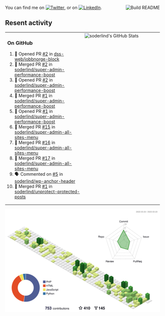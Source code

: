 
<a href="https://github.com/soderlind/soderlind/actions"><img src="https://github.com/soderlind/soderlind/workflows/Build%20README/badge.svg" align="right" alt="Build README"></a>

<!-- Actual text -->
You can find me on [![Twitter][1.2]][1], or on [![LinkedIn][2.2]][2].

<!-- Icons -->

[1.2]: http://i.imgur.com/wWzX9uB.png (twitter icon without padding)
[2.2]: https://raw.githubusercontent.com/MartinHeinz/MartinHeinz/master/linkedin-3-16.png (LinkedIn icon without padding)

<!-- Links to your social media accounts -->

[1]: https://twitter.com/soderlind
[2]: https://www.linkedin.com/in/soderlind/

## Resent activity

<table width="100%" border="0"><tr><td width="49%">

### On GitHub

<!--START_SECTION:activity-->
1. 💪 Opened PR [#2](https://github.com/dss-web/jobbnorge-block/pull/2) in [dss-web/jobbnorge-block](https://github.com/dss-web/jobbnorge-block)
2. 🎉 Merged PR [#2](https://github.com/soderlind/super-admin-performance-boost/pull/2) in [soderlind/super-admin-performance-boost](https://github.com/soderlind/super-admin-performance-boost)
3. 💪 Opened PR [#2](https://github.com/soderlind/super-admin-performance-boost/pull/2) in [soderlind/super-admin-performance-boost](https://github.com/soderlind/super-admin-performance-boost)
4. 🎉 Merged PR [#1](https://github.com/soderlind/super-admin-performance-boost/pull/1) in [soderlind/super-admin-performance-boost](https://github.com/soderlind/super-admin-performance-boost)
5. 💪 Opened PR [#1](https://github.com/soderlind/super-admin-performance-boost/pull/1) in [soderlind/super-admin-performance-boost](https://github.com/soderlind/super-admin-performance-boost)
6. 🎉 Merged PR [#15](https://github.com/soderlind/super-admin-all-sites-menu/pull/15) in [soderlind/super-admin-all-sites-menu](https://github.com/soderlind/super-admin-all-sites-menu)
7. 🎉 Merged PR [#16](https://github.com/soderlind/super-admin-all-sites-menu/pull/16) in [soderlind/super-admin-all-sites-menu](https://github.com/soderlind/super-admin-all-sites-menu)
8. 🎉 Merged PR [#17](https://github.com/soderlind/super-admin-all-sites-menu/pull/17) in [soderlind/super-admin-all-sites-menu](https://github.com/soderlind/super-admin-all-sites-menu)
9. 🗣 Commented on [#5](https://github.com/soderlind/wp-anchor-header/issues/5) in [soderlind/wp-anchor-header](https://github.com/soderlind/wp-anchor-header)
10. 🎉 Merged PR [#1](https://github.com/soderlind/unprotect-protected-posts/pull/1) in [soderlind/unprotect-protected-posts](https://github.com/soderlind/unprotect-protected-posts)
<!--END_SECTION:activity-->
  </td>
<td width="49%" valign="top">
  <img   alt="soderlind's GitHub Stats" src="https://awesome-github-stats.azurewebsites.net/user-stats/soderlind?cardType=level-alternate&Title=FFFFFF&Border=FFFFFF" />
</td></tr></table>


![](./profile-3d-contrib/profile-green-animate.svg)


